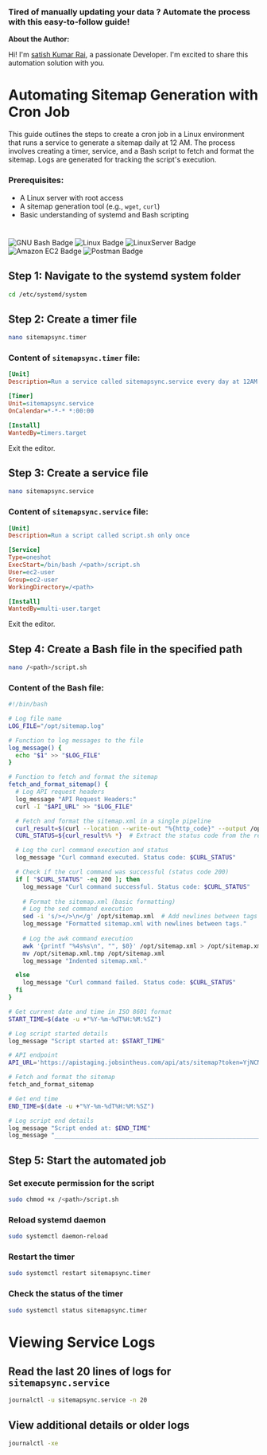 ### Tired of manually updating your data ?  Automate the process with this easy-to-follow guide!

**About the Author:**

 Hi! I'm [satish Kumar Rai](https://github.com/kumarsatish23), a passionate Developer. I'm excited to share this automation solution with you.

# Automating Sitemap Generation with Cron Job

This guide outlines the steps to create a cron job in a Linux environment that runs a service to generate a sitemap daily at 12 AM. The process involves creating a timer, service, and a Bash script to fetch and format the sitemap. Logs are generated for tracking the script's execution.

### Prerequisites:

- A Linux server with root access
- A sitemap generation tool (e.g., `wget`, `curl`)
- Basic understanding of systemd and Bash scripting
#
![GNU Bash Badge](https://img.shields.io/badge/GNU%20Bash-4EAA25?logo=gnubash&logoColor=fff&style=for-the-badge)
![Linux Badge](https://img.shields.io/badge/Linux-FCC624?logo=linux&logoColor=000&style=for-the-badge)
![LinuxServer Badge](https://img.shields.io/badge/LinuxServer-DA3B8A?logo=linuxserver&logoColor=fff&style=for-the-badge)
![Amazon EC2 Badge](https://img.shields.io/badge/Amazon%20EC2-F90?logo=amazonec2&logoColor=fff&style=for-the-badge)
![Postman Badge](https://img.shields.io/badge/Postman-FF6C37?logo=postman&logoColor=fff&style=for-the-badge)

## Step 1: Navigate to the systemd system folder
```bash
cd /etc/systemd/system
```

## Step 2: Create a timer file
```bash
nano sitemapsync.timer
```

### Content of `sitemapsync.timer` file:
```ini
[Unit]
Description=Run a service called sitemapsync.service every day at 12AM

[Timer]
Unit=sitemapsync.service
OnCalendar=*-*-* *:00:00

[Install]
WantedBy=timers.target
```
Exit the editor.

## Step 3: Create a service file
```bash
nano sitemapsync.service
```

### Content of `sitemapsync.service` file:
```ini
[Unit]
Description=Run a script called script.sh only once

[Service]
Type=oneshot
ExecStart=/bin/bash /<path>/script.sh
User=ec2-user
Group=ec2-user
WorkingDirectory=/<path>

[Install]
WantedBy=multi-user.target
```
Exit the editor.

## Step 4: Create a Bash file in the specified path
```bash
nano /<path>/script.sh
```

### Content of the Bash file:
```bash
#!/bin/bash

# Log file name
LOG_FILE="/opt/sitemap.log"

# Function to log messages to the file
log_message() {
  echo "$1" >> "$LOG_FILE"
}

# Function to fetch and format the sitemap
fetch_and_format_sitemap() {
  # Log API request headers
  log_message "API Request Headers:"
  curl -I "$API_URL" >> "$LOG_FILE"

  # Fetch and format the sitemap.xml in a single pipeline
  curl_result=$(curl --location --write-out "%{http_code}" --output /opt/sitemap.xml "$API_URL")
  CURL_STATUS=${curl_result%% *}  # Extract the status code from the result

  # Log the curl command execution and status
  log_message "Curl command executed. Status code: $CURL_STATUS"

  # Check if the curl command was successful (status code 200)
  if [ "$CURL_STATUS" -eq 200 ]; then
    log_message "Curl command successful. Status code: $CURL_STATUS"
    
    # Format the sitemap.xml (basic formatting)
    # Log the sed command execution
    sed -i 's/></>\n</g' /opt/sitemap.xml  # Add newlines between tags
    log_message "Formatted sitemap.xml with newlines between tags."
    
    # Log the awk command execution
    awk '{printf "%4s%s\n", "", $0}' /opt/sitemap.xml > /opt/sitemap.xml.tmp  # Add indentation
    mv /opt/sitemap.xml.tmp /opt/sitemap.xml
    log_message "Indented sitemap.xml."

  else
    log_message "Curl command failed. Status code: $CURL_STATUS"
  fi
}

# Get current date and time in ISO 8601 format
START_TIME=$(date -u +"%Y-%m-%dT%H:%M:%SZ")

# Log script started details
log_message "Script started at: $START_TIME"

# API endpoint
API_URL='https://apistaging.jobsintheus.com/api/ats/sitemap?token=YjNCMGFXWnBkR3B2WW5CdmMzUnBibWRyWlhrPQ'

# Fetch and format the sitemap
fetch_and_format_sitemap

# Get end time
END_TIME=$(date -u +"%Y-%m-%dT%H:%M:%SZ")

# Log script end details
log_message "Script ended at: $END_TIME"
log_message "___________________________________________________________________________________________________________________________________"
```

## Step 5: Start the automated job

### Set execute permission for the script
```bash
sudo chmod +x /<path>/script.sh
```

### Reload systemd daemon
```bash
sudo systemctl daemon-reload
```

### Restart the timer
```bash
sudo systemctl restart sitemapsync.timer
```

### Check the status of the timer
```bash
sudo systemctl status sitemapsync.timer
```

# Viewing Service Logs

## Read the last 20 lines of logs for `sitemapsync.service`
```bash
journalctl -u sitemapsync.service -n 20
```

## View additional details or older logs
```bash
journalctl -xe
```

